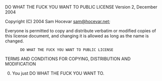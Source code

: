 DO WHAT THE FUCK YOU WANT TO PUBLIC LICENSE
                   Version 2, December 2004
 
Copyright (C) 2004 Sam Hocevar <sam@hocevar.net>;

Everyone is permitted to copy and distribute verbatim or modified
copies of this license document, and changing it is allowed as long
as the name is changed.
 
           DO WHAT THE FUCK YOU WANT TO PUBLIC LICENSE
  TERMS AND CONDITIONS FOR COPYING, DISTRIBUTION AND MODIFICATION

 0. You just DO WHAT THE FUCK YOU WANT TO.

